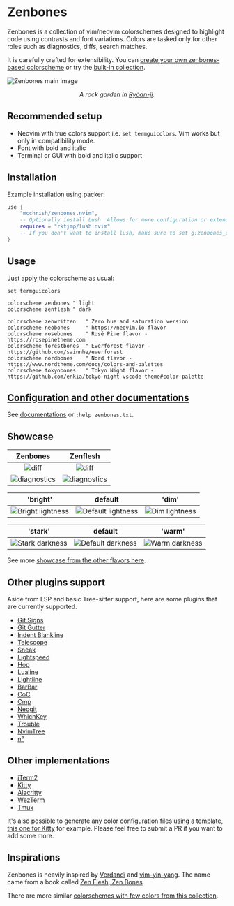 # Zenbones

Zenbones is a collection of vim/neovim colorschemes designed to highlight code
using contrasts and font variations. Colors are tasked only for other roles such
as diagnostics, diffs, search matches.

It is carefully crafted for extensibility. You can
[create your own zenbones-based colorscheme](doc/zenbones.md#create-your-own-colorscheme)
or try the [built-in collection](#usage).

![Zenbones main image](https://user-images.githubusercontent.com/7200153/133883977-116795f3-c602-45f0-8907-b89c8d0b2f82.jpg)

<p align="center">
<em>A rock garden in <a href="https://en.wikipedia.org/wiki/Ry%C5%8Dan-ji">Ryōan-ji</a>.</em>
</p>

## Recommended setup

-   Neovim with true colors support i.e. `set termguicolors`. Vim works but only
    in compatibility mode.
-   Font with bold and italic
-   Terminal or GUI with bold and italic support

## Installation

Example installation using packer:

```lua
use {
    "mcchrish/zenbones.nvim",
    -- Optionally install Lush. Allows for more configuration or extending the colorscheme
    requires = "rktjmp/lush.nvim"
    -- If you don't want to install lush, make sure to set g:zenbones_compat = 1
}
```

## Usage

Just apply the colorscheme as usual:

```vim
set termguicolors

colorscheme zenbones " light
colorscheme zenflesh " dark

colorscheme zenwritten   " Zero hue and saturation version
colorscheme neobones     " https://neovim.io flavor
colorscheme rosebones    " Rosé Pine flavor - https://rosepinetheme.com
colorscheme forestbones  " Everforest flavor - https://github.com/sainnhe/everforest
colorscheme nordbones    " Nord flavor - https://www.nordtheme.com/docs/colors-and-palettes
colorscheme tokyobones   " Tokyo Night flavor - https://github.com/enkia/tokyo-night-vscode-theme#color-palette
```

## [Configuration and other documentations](doc/zenbones.md)

See [documentations](doc/zenbones.md) or `:help zenbones.txt`.

## Showcase

|                                                       Zenbones                                                       |                                                       Zenflesh                                                       |
| :------------------------------------------------------------------------------------------------------------------: | :------------------------------------------------------------------------------------------------------------------: |
|    ![diff](https://user-images.githubusercontent.com/7200153/133882734-de14cbb7-2faa-431b-9cb4-d674bf0f1d6a.png)     |    ![diff](https://user-images.githubusercontent.com/7200153/133882728-69abeca4-65d2-44e9-bddb-955e871c3143.png)     |
| ![diagnostics](https://user-images.githubusercontent.com/7200153/133882735-974ce339-1d5e-4bc0-9a95-82d21934222b.png) | ![diagnostics](https://user-images.githubusercontent.com/7200153/133882738-1b11be5f-5885-4ff9-9670-7e0bacbb6dd8.png) |

|                                                         'bright'                                                          |                                                          default                                                           |                                                         'dim'                                                          |
| :-----------------------------------------------------------------------------------------------------------------------: | :------------------------------------------------------------------------------------------------------------------------: | :--------------------------------------------------------------------------------------------------------------------: |
| ![Bright lightness](https://user-images.githubusercontent.com/7200153/133776552-5919f664-17d9-4d96-bf44-d587f20b01dc.png) | ![Default lightness](https://user-images.githubusercontent.com/7200153/133776625-d8e9dd88-13b3-4362-9cad-2031ef6ccf7d.png) | ![Dim lightness](https://user-images.githubusercontent.com/7200153/133776674-ff7d15e9-52e3-4a27-9099-722ffcbe1cb8.png) |

|                                                         'stark'                                                         |                                                          default                                                          |                                                         'warm'                                                         |
| :---------------------------------------------------------------------------------------------------------------------: | :-----------------------------------------------------------------------------------------------------------------------: | :--------------------------------------------------------------------------------------------------------------------: |
| ![Stark darkness](https://user-images.githubusercontent.com/7200153/133776839-4b12c3dd-233f-47d1-9740-006bf50e812a.png) | ![Default darkness](https://user-images.githubusercontent.com/7200153/133776882-26d006b4-50db-49ad-bd79-3bec327a95fc.png) | ![Warm darkness](https://user-images.githubusercontent.com/7200153/133776957-3d2949c9-51b6-4537-aca4-6ced80113b91.png) |

See more
[showcase from the other flavors here](https://github.com/mcchrish/zenbones.nvim/issues/15).

## Other plugins support

Aside from LSP and basic Tree-sitter support, here are some plugins that are
currently supported.

-   [Git Signs](https://github.com/lewis6991/gitsigns.nvim)
-   [Git Gutter](https://github.com/airblade/vim-gitgutter)
-   [Indent Blankline](https://github.com/lukas-reineke/indent-blankline.nvim)
-   [Telescope](https://github.com/nvim-telescope/telescope.nvim)
-   [Sneak](https://github.com/justinmk/vim-sneak)
-   [Lightspeed](https://github.com/ggandor/lightspeed.nvim)
-   [Hop](https://github.com/phaazon/hop.nvim)
-   [Lualine](https://github.com/hoob3rt/lualine.nvim)
-   [Lightline](https://github.com/itchyny/lightline.vim)
-   [BarBar](https://github.com/romgrk/barbar.nvim)
-   [CoC](https://github.com/neoclide/coc.nvim)
-   [Cmp](https://github.com/hrsh7th/nvim-cmp)
-   [Neogit](https://github.com/TimUntersberger/neogit)
-   [WhichKey](https://github.com/folke/which-key.nvim)
-   [Trouble](https://github.com/folke/trouble.nvim)
-   [NvimTree](https://github.com/kyazdani42/nvim-tree.lua)
-   [n³](https://github.com/mcchrish/nnn.vim)

## Other implementations

-   [iTerm2](extras/iterm)
-   [Kitty](extras/kitty)
-   [Alacritty](extras/alacritty)
-   [WezTerm](extras/wezterm)
-   [Tmux](extras/tmux)

It's also possible to generate any color configuration files using a template,
[this one for Kitty](lua/zenbones/template/kitty.lua) for example. Please feel
free to submit a PR if you want to add some more.

## Inspirations

Zenbones is heavily inspired by
[Verdandi](https://github.com/be5invis/vsc-theme-verdandi) and
[vim-yin-yang](https://github.com/pgdouyon/vim-yin-yang). The name came from a
book called
[Zen Flesh, Zen Bones](https://en.wikipedia.org/wiki/Zen_Flesh,_Zen_Bones).

There are more similar
[colorschemes with few colors from this collection](https://github.com/mcchrish/vim-no-color-collections).

